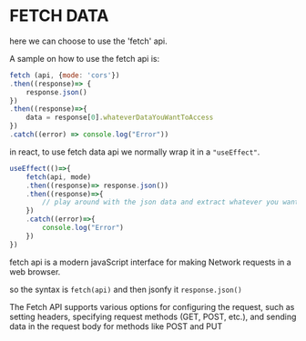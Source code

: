 # FETCH DATA

here we can choose to use the 'fetch' api.

A sample on how to use the fetch api is:

```js
fetch (api, {mode: 'cors'})
.then((response)=> {
    response.json()
})
.then((response)=>{
    data = response[0].whateverDataYouWantToAccess
})
.catch((error) => console.log("Error"))

```

in react, to use fetch data api we normally wrap it in a `"useEffect"`.

```js
useEffect(()=>{
    fetch(api, mode)
    .then((response)=> response.json())
    .then((response)=>{
        // play around with the json data and extract whatever you want extracted
    })
    .catch((error)=>{
        console.log("Error")
    })
})
```

fetch api is a modern javaScript interface for making Network requests in a web browser.

so the syntax is `fetch(api)` and then jsonfy it `response.json()`

The Fetch API supports various options for configuring the request, such as setting headers, specifying request methods (GET, POST, etc.), and sending data in the request body for methods like POST and PUT

